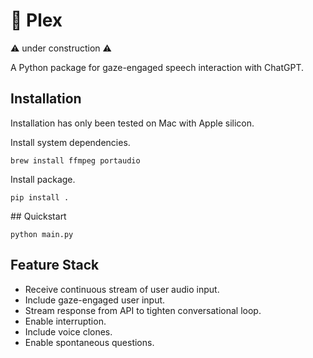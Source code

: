 # 🤩 Plex

⚠️ under construction ⚠️

A Python package for gaze-engaged speech interaction with ChatGPT.


## Installation

Installation has only been tested on Mac with Apple silicon.

Install system dependencies.

```
brew install ffmpeg portaudio
```

Install package.

```
pip install .
```

## Quickstart

```
python main.py
```


## Feature Stack

* Receive continuous stream of user audio input.
* Include gaze-engaged user input.
* Stream response from API to tighten conversational loop.
* Enable interruption.
* Include voice clones.
* Enable spontaneous questions.
